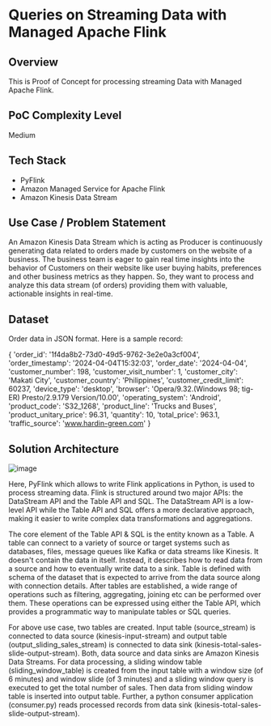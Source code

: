 # Queries on Streaming Data with Managed Apache Flink 

## Overview
This is Proof of Concept for processing streaming Data with Managed Apache Flink.

## PoC Complexity Level
Medium

## Tech Stack
- PyFlink
- Amazon Managed Service for Apache Flink
- Amazon Kinesis Data Stream

## Use Case / Problem Statement
An Amazon Kinesis Data Stream which is acting as Producer is continuously generating data related to orders made by customers on the website of a business. The business team is eager to gain real time insights into the behavior of Customers on their website like user buying habits, preferences and other business metrics as they happen. So, they want to process and analyze this data stream (of orders) providing them with valuable, actionable insights in real-time.

## Dataset
Order data in JSON format. Here is a sample record:

{
    'order_id': '1f4da8b2-73d0-49d5-9762-3e2e0a3cf004', 
    'order_timestamp': '2024-04-04T15:32:03', 
    'order_date': '2024-04-04', 
    'customer_number': 198, 
    'customer_visit_number': 1,
    'customer_city': 'Makati City', 
    'customer_country': 'Philippines',
    'customer_credit_limit': 60237,
    'device_type': 'desktop', 
    'browser': 'Opera/9.32.(Windows 98; tig-ER) Presto/2.9.179 Version/10.00', 
    'operating_system': 'Android', 
    'product_code': 'S32_1268', 
    'product_line': 'Trucks and Buses',
    'product_unitary_price': 96.31, 
    'quantity': 10, 
    'total_price': 963.1,
    'traffic_source': 'www.hardin-green.com'
}

## Solution Architecture
![image](https://github.com/user-attachments/assets/10e6320f-09c6-4267-b122-5ceff2c4b4cc)

Here, PyFlink which allows to write Flink applications in Python, is used to process streaming data. Flink is structured around two major APIs: the DataStream API and the Table API and SQL. The DataStream API is a low-level API while the Table API and SQL offers a more declarative approach, making it easier to write complex data transformations and aggregations.

The core element of the Table API & SQL is the entity known as a Table. A table can connect to a variety of source or target systems such as databases, files, message queues like Kafka or data streams like Kinesis. It doesn't contain the data in itself. Instead, it describes how to read data from a source and how to eventually write data to a sink. Table is defined with schema of the dataset that is expected to arrive from the data source along with connection details. After tables are established, a wide range of operations such as filtering, aggregating, joining etc can be performed over them. These operations can be expressed using either the Table API, which provides a programmatic way to manipulate tables or SQL queries.

For above use case, two tables are created. Input table (source_stream) is connected to data source (kinesis-input-stream) and output table (output_sliding_sales_stream) is connected to data sink (kinesis-total-sales-slide-output-stream). Both, data source and data sinks are Amazon Kinesis Data Streams. For data processing, a sliding window table (sliding_window_table) is created from the input table with a window size (of 6 minutes) and window slide (of 3 minutes) and a sliding window query is executed to get the total number of sales. Then data from sliding window table is inserted into output table. Further, a python consumer application (consumer.py) reads processed records from data sink (kinesis-total-sales-slide-output-stream).

